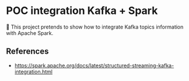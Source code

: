 # POC integration Kafka + Spark
:gun: This project pretends to show how to integrate Kafka topics information with Apache Spark. 

## References
 - https://spark.apache.org/docs/latest/structured-streaming-kafka-integration.html
 